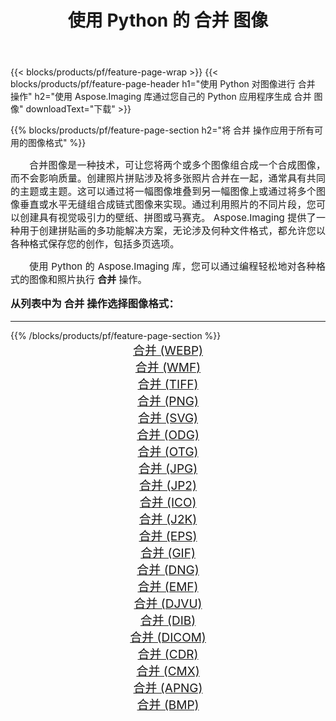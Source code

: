﻿---
title: 使用 Python 的 合并 图像 
weight: 3920
url: /zh-hans/python-net/merge/ 
lang: zh-hans
langdirlevel: 2
locales: zh-hans,ja,it,ru,de,es,fr,nl,id,lt,pl,pt,vi,tr,ko,zh-hant,ar,hi,th,sv,cs,uk,he
description: 使用您自己的 Python 应用程序和服务器 API 将 Aspose.Imaging 库应用于 合并 图像和照片。
---

{{< blocks/products/pf/feature-page-wrap >}}
{{< blocks/products/pf/feature-page-header h1="使用 Python 对图像进行 合并 操作" h2="使用 Aspose.Imaging 库通过您自己的 Python 应用程序生成 合并 图像" downloadText="下载" >}}


{{% blocks/products/pf/feature-page-section  h2="将 合并 操作应用于所有可用的图像格式" %}}
<p align="justify" style="text-indent:2em;font-size:15px;">
合并图像是一种技术，可让您将两个或多个图像组合成一个合成图像，而不会影响质量。创建照片拼贴涉及将多张照片合并在一起，通常具有共同的主题或主题。这可以通过将一幅图像堆叠到另一幅图像上或通过将多个图像垂直或水平无缝组合成链式图像来实现。通过利用照片的不同片段，您可以创建具有视觉吸引力的壁纸、拼图或马赛克。 Aspose.Imaging 提供了一种用于创建拼贴画的多功能解决方案，无论涉及何种文件格式，都允许您以各种格式保存您的创作，包括多页选项。
</p>
<p align="justify" style="text-indent:2em;font-size:15px;">
使用 Python 的 Aspose.Imaging 库，您可以通过编程轻松地对各种格式的图像和照片执行 <b>合并</b> 操作。
</p>
<h3 style="margin-top:16px;">
从列表中为 合并 操作选择图像格式：
</h3>
<hr/>
{{% /blocks/products/pf/feature-page-section %}}
<div class="container-fluid productfamilypage bg-gray">
    <div class="convertypes bg-gray agp-content section">
        <div class="container">
		<div class="row other-converters" style="gap: 10px;font-size: 19px;text-align:center;">
		    <div class='col-md-3 other-converter remove-lp remove-rp'><a href="/imaging/zh-hans/python-net/merge/webp/" style="padding:15px;">合并 (WEBP)</a></div><div class='col-md-3 other-converter remove-lp remove-rp'><a href="/imaging/zh-hans/python-net/merge/wmf/" style="padding:15px;">合并 (WMF)</a></div><div class='col-md-3 other-converter remove-lp remove-rp'><a href="/imaging/zh-hans/python-net/merge/tiff/" style="padding:15px;">合并 (TIFF)</a></div><div class='col-md-3 other-converter remove-lp remove-rp'><a href="/imaging/zh-hans/python-net/merge/png/" style="padding:15px;">合并 (PNG)</a></div><div class='col-md-3 other-converter remove-lp remove-rp'><a href="/imaging/zh-hans/python-net/merge/svg/" style="padding:15px;">合并 (SVG)</a></div><div class='col-md-3 other-converter remove-lp remove-rp'><a href="/imaging/zh-hans/python-net/merge/odg/" style="padding:15px;">合并 (ODG)</a></div><div class='col-md-3 other-converter remove-lp remove-rp'><a href="/imaging/zh-hans/python-net/merge/otg/" style="padding:15px;">合并 (OTG)</a></div><div class='col-md-3 other-converter remove-lp remove-rp'><a href="/imaging/zh-hans/python-net/merge/jpg/" style="padding:15px;">合并 (JPG)</a></div><div class='col-md-3 other-converter remove-lp remove-rp'><a href="/imaging/zh-hans/python-net/merge/jp2/" style="padding:15px;">合并 (JP2)</a></div><div class='col-md-3 other-converter remove-lp remove-rp'><a href="/imaging/zh-hans/python-net/merge/ico/" style="padding:15px;">合并 (ICO)</a></div><div class='col-md-3 other-converter remove-lp remove-rp'><a href="/imaging/zh-hans/python-net/merge/j2k/" style="padding:15px;">合并 (J2K)</a></div><div class='col-md-3 other-converter remove-lp remove-rp'><a href="/imaging/zh-hans/python-net/merge/eps/" style="padding:15px;">合并 (EPS)</a></div><div class='col-md-3 other-converter remove-lp remove-rp'><a href="/imaging/zh-hans/python-net/merge/gif/" style="padding:15px;">合并 (GIF)</a></div><div class='col-md-3 other-converter remove-lp remove-rp'><a href="/imaging/zh-hans/python-net/merge/dng/" style="padding:15px;">合并 (DNG)</a></div><div class='col-md-3 other-converter remove-lp remove-rp'><a href="/imaging/zh-hans/python-net/merge/emf/" style="padding:15px;">合并 (EMF)</a></div><div class='col-md-3 other-converter remove-lp remove-rp'><a href="/imaging/zh-hans/python-net/merge/djvu/" style="padding:15px;">合并 (DJVU)</a></div><div class='col-md-3 other-converter remove-lp remove-rp'><a href="/imaging/zh-hans/python-net/merge/dib/" style="padding:15px;">合并 (DIB)</a></div><div class='col-md-3 other-converter remove-lp remove-rp'><a href="/imaging/zh-hans/python-net/merge/dicom/" style="padding:15px;">合并 (DICOM)</a></div><div class='col-md-3 other-converter remove-lp remove-rp'><a href="/imaging/zh-hans/python-net/merge/cdr/" style="padding:15px;">合并 (CDR)</a></div><div class='col-md-3 other-converter remove-lp remove-rp'><a href="/imaging/zh-hans/python-net/merge/cmx/" style="padding:15px;">合并 (CMX)</a></div><div class='col-md-3 other-converter remove-lp remove-rp'><a href="/imaging/zh-hans/python-net/merge/apng/" style="padding:15px;">合并 (APNG)</a></div><div class='col-md-3 other-converter remove-lp remove-rp'><a href="/imaging/zh-hans/python-net/merge/bmp/" style="padding:15px;">合并 (BMP)</a></div>
                </div>
        </div>
    </div>
</div>
<br/>
